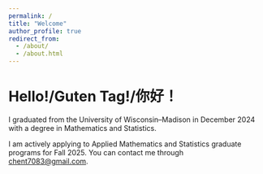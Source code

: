 ```yaml
---
permalink: /
title: "Welcome"
author_profile: true
redirect_from: 
  - /about/
  - /about.html
---
```


Hello!/Guten Tag!/你好！
======
I graduated from the University of Wisconsin–Madison in December 2024 with a degree in Mathematics and Statistics.

I am actively applying to Applied Mathematics and Statistics graduate programs for Fall 2025. You can contact me through <a href="mailto:chent7083@gmail.com">chent7083@gmail.com</a>.
